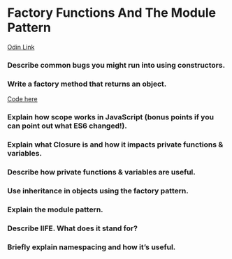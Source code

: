 # Factory Functions And The Module Pattern

[Odin Link](https://www.theodinproject.com/lessons/node-path-javascript-factory-functions-and-the-module-pattern#knowledge-check)

### Describe common bugs you might run into using constructors.

### Write a factory method that returns an object.

[Code here](factoryMethodThatReturnsObject.js)

### Explain how scope works in JavaScript (bonus points if you can point out what ES6 changed!).

### Explain what Closure is and how it impacts private functions & variables.

### Describe how private functions & variables are useful.

### Use inheritance in objects using the factory pattern.

### Explain the module pattern.

### Describe IIFE. What does it stand for?

### Briefly explain namespacing and how it’s useful.
